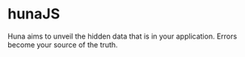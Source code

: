 # hunaJS
Huna aims to unveil the hidden data that is in your application. Errors become your source of the truth.
